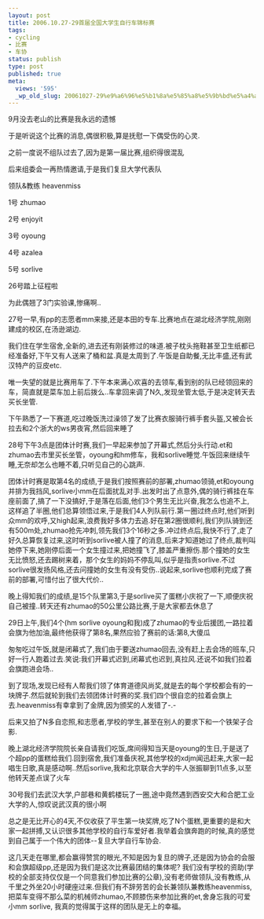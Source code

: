 ```yaml
---
layout: post
title: 2006.10.27-29首届全国大学生自行车锦标赛
tags:
- cycling
- 比赛
- 车协
status: publish
type: post
published: true
meta:
  views: '595'
  _wp_old_slug: 20061027-29%e9%a6%96%e5%b1%8a%e5%85%a8%e5%9b%bd%e5%a4%a7%e5%ad%a6%e7%94%9f%e8%87%aa%e8%a1%8c%e8%bd%a6%e9%94%a6%e6%a0%87%e8%b5%9b
---
```

9月没去老山的比赛是我永远的遗憾

于是听说这个比赛的消息,偶很积极,算是抚慰一下偶受伤的心灵.

之前一度说不组队过去了,因为是第一届比赛,组织得很混乱

后来组委会一再热情邀请,于是我们复旦大学代表队

领队&amp;教练  heavenmiss

1号           zhumao

2号           enjoyit

3号           oyoung

4号           azalea

5号           sorlive

26号踏上征程啦

为此偶翘了3门实验课,惨痛啊..

27号一早,有pp的志愿者mm来接,还是本田的专车.比赛地点在湖北经济学院,刚刚建成的校区,在汤逊湖边.

我们住在学生宿舍,全新的,进去还有刚装修过的味道.被子枕头拖鞋甚至卫生纸都已经准备好,下午又有人送来了桶和盆.真是太周到了.午饭是自助餐,无比丰盛,还有武汉特产的豆皮etc.

唯一失望的就是比赛用车了.下午本来满心欢喜的去领车,看到别的队已经领回来的车，简直就是菜车加上前后拨么..车拿回来调了N久,发现坐管太低,于是决定转天去买长坐管.

下午熟悉了一下赛道,吃过晚饭洗过澡领了发了比赛衣服骑行裤手套头盔,又被会长拉去和2个浙大的ws男夜宵,然后回来睡了

28号下午3点是团体计时赛,我们一早起来参加了开幕式,然后分头行动.et和zhumao去市里买长坐管，oyoung和hm修车，我和sorlive睡觉.午饭回来继续午睡,无奈却怎么也睡不着,只听见自己的心跳声.

团体计时赛是取第4名的成绩,于是我们按照赛前的部署,zhumao领骑,et和oyoung并排为我挡风,sorlive小mm在后面扰乱对手.出发时出了点意外,偶的骑行裤挂在车座前面了,搞了一下没搞好,于是落在后面,他们3个男生无比兴奋,我怎么也追不上,这样追了半圈,他们总算领悟过来,于是我们4人列队前行.第一圈过终点时,他们听到众mm的欢呼,又high起来,浪费我好多体力去追.好在第2圈很顺利,我们列队骑到还有500m处,zhumao抢先冲刺,领先我们3个16秒之多.冲过终点后,我快不行了,走了好久总算恢复过来,这时听到sorlive被人撞了的消息,后来才知道她过了终点,裁判叫她停下来,她刚停后面一个女生撞过来,把她撞飞了,膝盖严重擦伤.那个撞她的女生无比愤怒,还去踢树来着，那个女生的妈妈不停乱叫,似乎是指责sorlive.不过sorlive很发扬风格,还去问撞她的女生有没有受伤..说起来,sorlive也顺利完成了赛前的部署,可惜付出了很大代价..

晚上得知我们的成绩,是15个队里第3,于是sorlive买了蛋糕小庆祝了一下,顺便庆祝自己被撞..转天还有zhumao的50公里公路比赛,于是大家都去休息了

29日上午,我们4个(hm sorlive oyoung和我)成了zhumao的专业后援团,一路拉着会旗为他加油,最终他获得了第8名,果然应验了赛前的话:第8,大傻瓜

匆匆吃过午饭,就是闭幕式了,我们由于要送zhumao回去,没有赶上去会场的班车,只好一行人跑着过去.笑说:我们开幕式迟到,闭幕式也迟到,真拉风.还说不如我们拉着会旗跑进会场..

到了现场,发现已经有人帮我们领了体育道德风尚奖,就是去的每个学校都会有的一块牌子.然后就轮到我们去领团体计时赛的奖.我们四个很自恋的拉着会旗上去.heavenmiss有幸拿到了金牌,因为颁奖的人发错了-.-

后来又拍了N多自恋照,和志愿者,学校的学生,甚至在别人的要求下和一个铁架子合影.

晚上湖北经济学院院长亲自请我们吃饭,席间得知当天是oyoung的生日,于是送了个超pp的蛋糕给我们.回到宿舍,我们准备庆祝,其他学校的xdjm闻迅赶来,大家一起唱生日歌,真是感动啊..然后sorlive,我和北京联合大学的牛人张振聊到11点多,以至他转天差点误了火车

30号我们去武汉大学,户部巷和黄鹤楼玩了一圈,途中竟然遇到西安交大和合肥工业大学的人,惊叹说武汉真的很小啊

总之是无比开心的4天,不仅收获了平生第一块奖牌,吃了N个蛋糕,更重要的是和大家一起拼搏,又认识很多其他学校的自行车爱好者.我举着会旗奔跑的时候,真的感觉到自己属于一个伟大的团体--复旦大学自行车协会.

这几天走在哪里,都会赢得赞赏的眼光,不知是因为复旦的牌子,还是因为协会的会服和会旗超级pp,还是因为我们是这次比赛最团结的集体呢? 我们没有学校的资助(学校的全部支持仅仅是一个同意我们参加比赛的公章),没有老师做领队,没有教练,从千里之外坐20小时硬座过来.但我们有不辞劳苦的会长兼领队兼教练heavenmiss,把菜车变得不那么菜的机械师zhumao,不顾膝伤来参加比赛的et,舍身忘我的可爱小mm sorlive, 我真的觉得属于这样的团队是无上的幸福。
